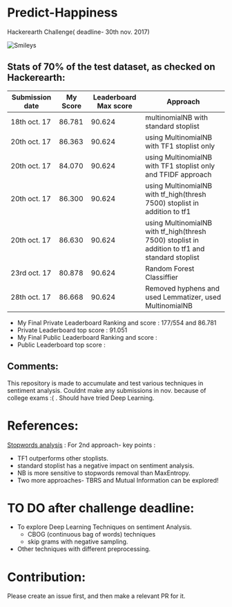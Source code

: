 
# Predict-Happiness
Hackerearth Challenge( deadline- 30th nov. 2017)

![Smileys]( https://github.com/rupav/Predict-Happiness/blob/master/smileys.jpg )

## Stats of 70% of the test dataset, as checked on Hackerearth:

Submission date|My Score | Leaderboard Max score| Approach
-----------    | ------- |        ------------- | ---------------
18th oct. 17   | 86.781  | 90.624               | multinomialNB with standard stoplist|
20th oct. 17   |86.363   | 90.624               | using MultinomialNB with TF1 stoplist only |
20th oct. 17   |84.070   | 90.624               | using MultinomialNB with TF1 stoplist only and TFIDF approach|
20th oct. 17   |86.300   | 90.624               | using MultinomialNB with tf_high(thresh 7500) stoplist in addition to tf1|
20th oct. 17   | 86.630  | 90.624               | using MultinomialNB with tf_high(thresh 7500) stoplist in addition to tf1 and standard stoplist|
23rd oct. 17   |80.878   | 90.624               | Random Forest Classiffier
28th oct. 17   |86.668   | 90.624               | Removed hyphens and used Lemmatizer, used MultinomialNB


* My Final Private Leaderboard Ranking and score : 177/554 and 86.781
* Private Leaderboard top score : 91.051
* My Final Public Leaderboard Ranking and score : 
* Public Leaderboard top score :

## Comments:
This repository is made to accumulate and test various techniques in sentiment analysis.
Couldnt make any submissions in nov. because of college exams :( . 
Should have tried Deep Learning. 

# References:
[Stopwords analysis](http://www.lrec-conf.org/proceedings/lrec2014/pdf/292_Paper.pdf) : For 2nd approach- key points :
 * TF1 outperforms other stoplists.
 * standard stoplist has a negative impact on sentiment analysis.
 * NB is more sensitive to stopwords removal than MaxEntropy.
 * Two more approaches- TBRS and Mutual Information can be explored!

# TO DO after challenge deadline:
 * To explore Deep Learning Techniques on sentiment Analysis.
   * CBOG (continuous bag of words) techniques
   * skip grams with negative sampling.
 * Other techniques with different preprocessing.
 
# Contribution:
Please create an issue first, and then make a relevant PR for it.
